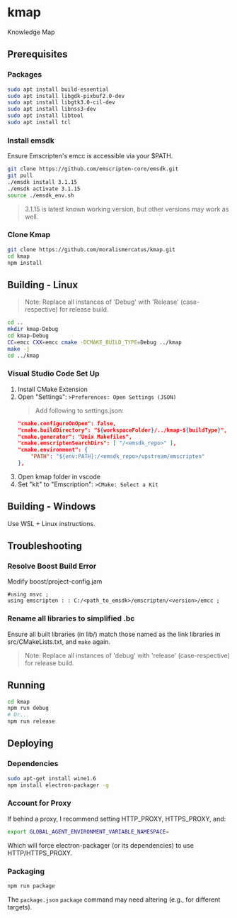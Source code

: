 # kmap
Knowledge Map

## Prerequisites

### Packages
```bash
sudo apt install build-essential
sudo apt install libgdk-pixbuf2.0-dev
sudo apt install libgtk3.0-cil-dev
sudo apt install libnss3-dev
sudo apt install libtool
sudo apt install tcl
```

### Install emsdk
Ensure Emscripten's emcc is accessible via your $PATH.

```bash
git clone https://github.com/emscripten-core/emsdk.git
git pull
./emsdk install 3.1.15
./emsdk activate 3.1.15
source ./emsdk_env.sh
```

> 3.1.15 is latest known working version, but other versions may work as well.

### Clone Kmap

```bash
git clone https://github.com/moralismercatus/kmap.git
cd kmap
npm install
```

## Building - Linux
>Note: Replace all instances of 'Debug' with 'Release' (case-respective) for release build.
```bash
cd ..
mkdir kmap-Debug
cd kmap-Debug
CC=emcc CXX=emcc cmake -DCMAKE_BUILD_TYPE=Debug ../kmap
make -j
cd ../kmap 
```

### Visual Studio Code Set Up

1. Install CMake Extension
1. Open "Settings": `>Preferences: Open Settings (JSON)`
    >Add following to settings.json:
    ```json
    "cmake.configureOnOpen": false,
    "cmake.buildDirectory": "${workspaceFolder}/../kmap-${buildType}",
    "cmake.generator": "Unix Makefiles",
    "cmake.emscriptenSearchDirs": [ "/<emsdk_repo>" ],
    "cmake.environment": {
        "PATH": "${env:PATH}:/<emsdk_repo>/upstream/emscripten"
    },
    ```
1. Open kmap folder in vscode
1. Set "kit" to "Emscription": `>CMake: Select a Kit`

## Building - Windows
Use WSL + Linux instructions.

## Troubleshooting

### Resolve Boost Build Error
Modify boost/project-config.jam
```jam
#using msvc ;
using emscripten : : C:/<path_to_emsdk>/emscripten/<version>/emcc ;
```
### Rename all libraries to simplified .bc
Ensure all built libraries (in lib/) match those named as the link libraries in src/CMakeLists.txt, and `make` again.
>Note: Replace all instances of 'debug' with 'release' (case-respective) for release build.

## Running
```bash
cd kmap
npm run debug
# Or...
npm run release
```

## Deploying

### Dependencies
```bash
sudo apt-get install wine1.6
npm install electron-packager -g
```

### Account for Proxy
If behind a proxy, I recommend setting HTTP_PROXY, HTTPS_PROXY, and:
```bash
export GLOBAL_AGENT_ENVIRONMENT_VARIABLE_NAMESPACE=
```
Which will force electron-packager (or its dependencies) to use HTTP/HTTPS_PROXY.

### Packaging
```bash
npm run package
```
The `package.json` `package` command may need altering (e.g., for different targets).
